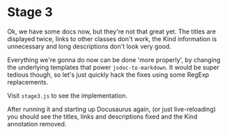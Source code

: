 # Stage 3
Ok, we have some docs now, but they're not that great yet.
The titles are displayed twice, links to other classes don't work,
the Kind information is unnecessary and long descriptions don't
look very good.

Everything we're gonna do now can be done 'more properly',
by changing the underlying templates that power `jsdoc-to-markdown`.
It would be super tedious though, so let's just quickly hack
the fixes using some RegExp replacements.

Visit `stage3.js` to see the implementation.

After running it and starting up Docusaurus again, (or just live-reloading)
you should see the titles, links and descriptions fixed
and the Kind annotation removed.

